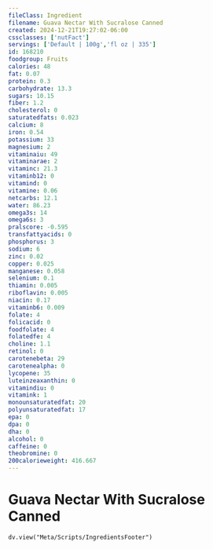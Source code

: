```yaml
---
fileClass: Ingredient
filename: Guava Nectar With Sucralose Canned
created: 2024-12-21T19:27:02-06:00
cssclasses: ['nutFact']
servings: ['Default | 100g','fl oz | 335']
id: 168210
foodgroup: Fruits
calories: 48
fat: 0.07
protein: 0.3
carbohydrate: 13.3
sugars: 10.15
fiber: 1.2
cholesterol: 0
saturatedfats: 0.023
calcium: 8
iron: 0.54
potassium: 33
magnesium: 2
vitaminaiu: 49
vitaminarae: 2
vitaminc: 21.3
vitaminb12: 0
vitamind: 0
vitamine: 0.06
netcarbs: 12.1
water: 86.23
omega3s: 14
omega6s: 3
pralscore: -0.595
transfattyacids: 0
phosphorus: 3
sodium: 6
zinc: 0.02
copper: 0.025
manganese: 0.058
selenium: 0.1
thiamin: 0.005
riboflavin: 0.005
niacin: 0.17
vitaminb6: 0.009
folate: 4
folicacid: 0
foodfolate: 4
folatedfe: 4
choline: 1.1
retinol: 0
carotenebeta: 29
carotenealpha: 0
lycopene: 35
luteinzeaxanthin: 0
vitamindiu: 0
vitamink: 1
monounsaturatedfat: 20
polyunsaturatedfat: 17
epa: 0
dpa: 0
dha: 0
alcohol: 0
caffeine: 0
theobromine: 0
200calorieweight: 416.667
---
```


# Guava Nectar With Sucralose Canned

```dataviewjs
dv.view("Meta/Scripts/IngredientsFooter")
```